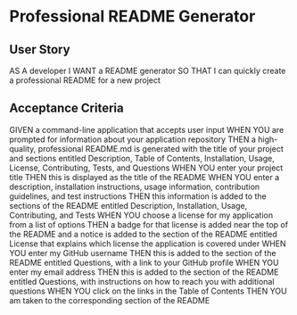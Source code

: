 # Professional README Generator

## User Story

AS A developer
I WANT a README generator
SO THAT I can quickly create a professional README for a new project

## Acceptance Criteria

GIVEN a command-line application that accepts user input
WHEN YOU are prompted for information about your application repository
THEN a high-quality, professional README.md is generated with the title of your project and sections entitled Description, Table of Contents, Installation, Usage, License, Contributing, Tests, and Questions
WHEN YOU enter your project title
THEN this is displayed as the title of the README
WHEN YOU enter a description, installation instructions, usage information, contribution guidelines, and test instructions
THEN this information is added to the sections of the README entitled Description, Installation, Usage, Contributing, and Tests
WHEN YOU choose a license for my application from a list of options
THEN a badge for that license is added near the top of the README and a notice is added to the section of the README entitled License that explains which license the application is covered under
WHEN YOU enter my GitHub username
THEN this is added to the section of the README entitled Questions, with a link to your GitHub profile
WHEN YOU enter my email address
THEN this is added to the section of the README entitled Questions, with instructions on how to reach you with additional questions
WHEN YOU click on the links in the Table of Contents
THEN YOU am taken to the corresponding section of the README